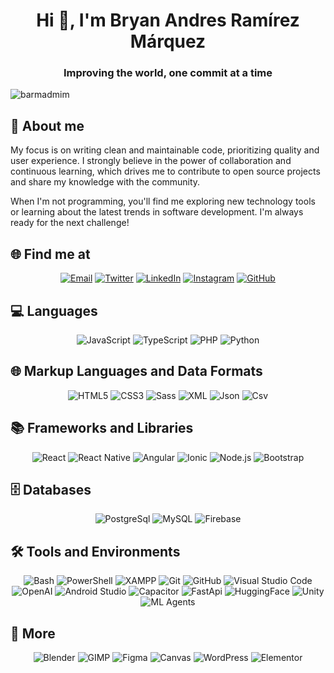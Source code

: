 <h1 align="center">Hi 👋, I'm Bryan Andres Ramírez Márquez</h1>
<h3 align="center">Improving the world, one commit at a time</h3>

<p align="left"> <img src="https://komarev.com/ghpvc/?username=barmadmim&label=Profile%20views&color=ee3c08" alt="barmadmim" /> </p>

## 💬 About me
<p align="left">
My focus is on writing clean and maintainable code, prioritizing quality and user experience. I strongly believe in the power of collaboration and continuous learning, which drives me to contribute to open source projects and share my knowledge with the community.
</p>
<p align="left">
When I'm not programming, you'll find me exploring new technology tools or learning about the latest trends in software development. I'm always ready for the next challenge!
</p>

## 🌐 Find me at
<p align="center">
  <a href="mailto:barmdmin@gmail.com"><img src="https://img.shields.io/badge/Email-D14836?style=for-the-badge&logo=gmail&logoColor=white" alt="Email"></a>
  <a href="https://twitter.com/barmdmin"><img src="https://img.shields.io/badge/Twitter-1DA1F2?style=for-the-badge&logo=x&logoColor=white" alt="Twitter"></a>
  <a href="https://www.linkedin.com/in/barmadmim"><img src="https://img.shields.io/badge/LinkedIn-0A66C2?style=for-the-badge&logo=linkedin&logoColor=white" alt="LinkedIn"></a>
  <a href="https://www.instagram.com/barmdmin/"><img src="https://img.shields.io/badge/Instagram-E4405F?style=for-the-badge&logo=instagram&logoColor=white" alt="Instagram"></a>
  <a href="https://github.com/barmadmim"><img src="https://img.shields.io/badge/GitHub-181717?style=for-the-badge&logo=github&logoColor=white" alt="GitHub"></a>
</p>

## 💻 Languages
<p align="center">
  <img src="https://img.shields.io/badge/JavaScript-F7DF1E?style=for-the-badge&logo=javascript&logoColor=white" alt="JavaScript">
  <img src="https://img.shields.io/badge/TypeScript-007ACC?style=for-the-badge&logo=typescript&logoColor=white" alt="TypeScript">
  <img src="https://img.shields.io/badge/PHP-777BB4?style=for-the-badge&logo=php&logoColor=white" alt="PHP">
  <img src="https://img.shields.io/badge/Python-F7DF1E?style=for-the-badge&logo=Python" alt="Python">
</p>

## 🌐 Markup Languages ​​and Data Formats
<p align="center">
  <img src="https://img.shields.io/badge/HTML5-E34F26?style=for-the-badge&logo=html5&logoColor=white" alt="HTML5">
  <img src="https://img.shields.io/badge/CSS3-1572B6?style=for-the-badge&logo=css3&logoColor=white" alt="CSS3">
  <img src="https://img.shields.io/badge/Sass-CC6699?style=for-the-badge&logo=sass&logoColor=white" alt="Sass">
  <img src="https://img.shields.io/badge/XML-9C8E6E?style=for-the-badge&logo=xml&logoColor=white" alt="XML">
  <img src="https://img.shields.io/badge/Json-cdcdcd?style=for-the-badge&logo=Json&logoColor=black" alt="Json">
  <img src="https://img.shields.io/badge/csv-3ecf72?style=for-the-badge&logo=csv&logoColor=black" alt="Csv">
</p>

## 📚 Frameworks and Libraries
<p align="center">
  <img src="https://img.shields.io/badge/React-FFFFFF?style=for-the-badge&logo=react&logoColor=61DAFB" alt="React">
  <img src="https://img.shields.io/badge/React_Native-FFFFFF?style=for-the-badge&logo=react&logoColor=61DAFB" alt="React Native">
  <img src="https://img.shields.io/badge/Angular-DD0031?style=for-the-badge&logo=angular&logoColor=white" alt="Angular">
  <img src="https://img.shields.io/badge/Ionic-3880FF?style=for-the-badge&logo=ionic&logoColor=white" alt="Ionic">
  <img src="https://img.shields.io/badge/Node.js-339933?style=for-the-badge&logo=nodedotjs&logoColor=white" alt="Node.js">
  <img src="https://img.shields.io/badge/Bootstrap-563D7C?style=for-the-badge&logo=bootstrap&logoColor=white" alt="Bootstrap">
</p>

## 🗄️ Databases
<p align="center">
  <img src="https://img.shields.io/badge/Postgresql-FFFFFF?style=for-the-badge&logo=postgresql&logoColor=blue" alt="PostgreSql">
  <img src="https://img.shields.io/badge/MySQL-4479A1?style=for-the-badge&logo=mysql&logoColor=white" alt="MySQL">
  <img src="https://img.shields.io/badge/Firebase-FFCA28?style=for-the-badge&logo=firebase&logoColor=black" alt="Firebase">
</p>

## 🛠️ Tools and Environments
<p align="center">
  <img src="https://img.shields.io/badge/Bash-4EAA25?style=for-the-badge&logo=gnubash&logoColor=white" alt="Bash">
  <img src="https://img.shields.io/badge/PowerShell-5391FE?style=for-the-badge&logo=powershell&logoColor=white" alt="PowerShell">
  <img src="https://img.shields.io/badge/XAMPP-FB7A24?style=for-the-badge&logo=xampp&logoColor=white" alt="XAMPP">
  <img src="https://img.shields.io/badge/Git-F05032?style=for-the-badge&logo=git&logoColor=white" alt="Git">
  <img src="https://img.shields.io/badge/GitHub-181717?style=for-the-badge&logo=github&logoColor=white" alt="GitHub">
  <img src="https://img.shields.io/badge/VS%20Code-007ACC?style=for-the-badge" alt="Visual Studio Code">
  <img src="https://img.shields.io/badge/OpenAI-412991?style=for-the-badge&logo=openai&logoColor=white" alt="OpenAI">
  <img src="https://img.shields.io/badge/Android%20Studio-3DDC84?style=for-the-badge&logo=android%20studio&logoColor=white" alt="Android Studio">
  <img src="https://img.shields.io/badge/Capacitor-119EFF?style=for-the-badge&logo=capacitor&logoColor=white" alt="Capacitor">
  <img src="https://img.shields.io/badge/fastapi-FFFFFF?style=for-the-badge&logo=fastapi&logoColor=green" alt="FastApi">
  <img src="https://img.shields.io/badge/huggingface-FFCA28?style=for-the-badge&logo=huggingface&logoColor=black" alt="HuggingFace">
  <img src="https://img.shields.io/badge/Unity-000000?style=for-the-badge&logo=unity&logoColor=white" alt="Unity">
  <img src="https://img.shields.io/badge/ML%20Agents-FFCA28?style=for-the-badge&logo=unity&logoColor=black" alt="ML Agents">
</p>

## 🎨 More
<p align="center">
  <img src="https://img.shields.io/badge/Blender-F5792A?style=for-the-badge&logo=blender&logoColor=white" alt="Blender">
  <img src="https://img.shields.io/badge/GIMP-5C5543?style=for-the-badge&logo=gimp&logoColor=white" alt="GIMP">
  <img src="https://img.shields.io/badge/Figma-F24E1E?style=for-the-badge&logo=figma&logoColor=white" alt="Figma">
  <img src="https://img.shields.io/badge/Canvas-003C71?style=for-the-badge&logo=canvas&logoColor=white" alt="Canvas">
  <img src="https://img.shields.io/badge/wordpress-004C71?style=for-the-badge&logo=wordpress&logoColor=white" alt="WordPress">
  <img src="https://img.shields.io/badge/Elementor-CC6699?style=for-the-badge&logo=Elementor&logoColor=white" alt="Elementor">
</p>
